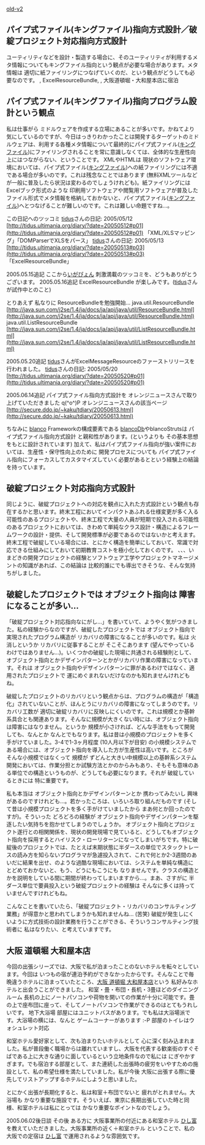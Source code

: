 [old-v2](ig050512-orig.html)

## パイプ式ファイル(キングファイル)指向方式設計／破綻プロジェクト対応指向方式設計

ユーティリティなどを設計・製造する場合に、そのユーティリティが利用するメタ情報についてもキングファイル指向という観点が必要な場合があります。メタ情報は 適切に紙ファイリングにつなげていくのだ、という観点がどうしても必要なのです。 , ExcelResourceBundle, , 大阪道頓堀・大和屋本店に宿泊






## パイプ式ファイル(キングファイル)指向プログラム設計という観点


私は仕事がら ミドルウェアを作成する立場にあることが多いです。かねてより気にしているのですが、今日はっきりわかったことは開発するターゲットのミドルウェアは、利用する各種メタ情報について最終的にパイプ式ファイル([キングファイル](http://www.kingjim.co.jp/products/file/king/))にファイリングされることを常に意識しなくては、全体的な生産性向上にはつながらない、ということです。
XMLやHTMLは 現状のソフトウェア環境においては、パイプ式ファイル([キングファイル](http://www.kingjim.co.jp/products/file/king/))への紙ファイリングには不適である場合が多いのです。これは残念なことではあります (無料XMLツールなどが一般に普及したら状況は変わるのでしょうけれども)。紙ファイリングには
Excelブック形式のような 印刷用ソフトウェアや閲覧用ソフトウェアが普及したファイル形式でメタ情報を格納しておかないと、パイプ式ファイル([キングファイル](http://www.kingjim.co.jp/products/file/king/))へとつなげることが難しいのです。これは難しい命題ですね…。

この日記へのツッコミ
[tidus](http://tidus.ultimania.org/diary/)さんの日記: 2005/05/12
  [http://tidus.ultimania.org/diary/?date=20050512#p01](http://tidus.ultimania.org/diary/?date=20050512#p01)
  「XML/XLSマッピング」「DOMParserでXLSをパース」
  [tidus](http://tidus.ultimania.org/diary/)さんの日記: 2005/05/13
  [http://tidus.ultimania.org/diary/?date=20050513#p03](http://tidus.ultimania.org/diary/?date=20050513#p03)
  「ExcelResourceBundle」


2005.05.15追記 ここから[いがぴょん](http://www.igapyon.jp/igapyon/diary/memo/memoigapyon.html)
刺激満載のツッコミを、どうもありがとうございます。
2005.05.16追記 ExcelResourceBundle が楽しみです。([tidus](http://tidus.ultimania.org/diary/)さんが試作中とのこと)

とりあえず 私なりに ResourceBundleを勉強開始…
java.util.ResourceBundle
  [http://java.sun.com/j2se/1.4/ja/docs/ja/api/java/util/ResourceBundle.html](http://java.sun.com/j2se/1.4/ja/docs/ja/api/java/util/ResourceBundle.html)
  java.util.ListResourceBundle
  [http://java.sun.com/j2se/1.4/ja/docs/ja/api/java/util/ListResourceBundle.html](http://java.sun.com/j2se/1.4/ja/docs/ja/api/java/util/ListResourceBundle.html)


2005.05.20追記 [tidus](http://tidus.ultimania.org/diary/)さんがExcelMessageResourceのファーストリリースを行われました。
[tidus](http://tidus.ultimania.org/diary/)さんの日記: 2005/05/20
  [http://tidus.ultimania.org/diary/?date=20050520#p01](http://tidus.ultimania.org/diary/?date=20050520#p01)


2005.06.14追記 パイプ式ファイル指向方式設計を オレンジニュースさんで取り上げていただきました q(^o^)P
オレンジニュースさんの該当ページ
  [http://secure.ddo.jp/~kaku/tdiary/20050613.html](http://secure.ddo.jp/~kaku/tdiary/20050613.html)


ちなみに [blanco](http://www.igapyon.jp/blanco/blanco.ja.html) Frameworkの構成要素である [blancoDb](http://www.igapyon.jp/blanco/blancodb.html)やblancoStrutsは
パイプ式ファイル指向方式設計 と親和性があります。(というよりも その基本思想をもとに設計されています) 加えて、私はパイプ式ファイル指向が強い案件においては、生産性・保守性向上のために
開発プロセスについても パイプ式ファイル指向にフォーカスしてカスタマイズしていく必要があるとという経験上の結論を持っています。

## 破綻プロジェクト対応指向方式設計


同じように、破綻プロジェクトへの対応を観点に入れた方式設計という観点も存在するかと思います。終末工程においてインパクトあふれる仕様変更が多く入る可能性のあるプロジェクトや、終末工程で大量の人員が短期で投入される可能性のあるプロジェクトにおいては、きわめて単純なクラス設計・構造によるフレームワークの設計・提供、そして開発標準が必要であるのではないかと考えます。終末工程で破綻している場合には、とにかく構造を簡単にしておいて、常識で対応できる仕組みにしておいて初期教育コストを極小化しておくのです。
、、、いまどきの開発プロジェクトの経験とソフトウェア工学やプロジェクトマネージメントの知識があれば、この結論は 比較的誰にでも導出できそうな、そんな気持ちがしました。

## 破綻したプロジェクトでは オブジェクト指向は 障害になることが多い…


「破綻プロジェクト対応指向なにがし…」を書いていて、ようやく気がつきました。私の経験からなのですが、破綻したプロジェクトでは オブジェクト指向で実現されたプログラム構造が
リカバリの障害になることが多いのです。私は 火消しというか リカバリに従事することが そこそこあります (望んでやっているわけではありません…)。いくつかの破綻した現場に共通される経験則として、オブジェクト指向とかデザインパターンとかがリカバリ作業の障害になっています。それは
オブジェクト指向やデザインパターンに罪があるわけではなく、適用されたプロジェクトで 運にめぐまれないだけなのかも知れませんけれどもね。

破綻したプロジェクトのリカバリという観点からは、プログラムの構造が「構造化」されていないことが、ほんとうにリカバリの障害になってしまうのです。リカバリ工数が
適切に破綻リカバリに反映しにくいのです。これは規模とか基幹系具合とも関連あります。そんなに規模が大きくない時には、オブジェクト指向は障害にはなりません。というか
規模が小さければ、どんな手法をもって開発しても、なんとか なんとでもなります。私は昔は小規模のプロジェクトを多く手がけていました。3-4で1-3ヶ月程度
(10人月以下が目安) の小規模システムである場合には、オブジェクト指向を導入した方が生産性は高いです。ところが そんな小規模ではなくって 規模が
ずどんと大きい中規模以上の基幹系システム開発においては、作業分担とか試験方法とかのからみもあり、そもそも意味のある単位での構造というものが、どうしても必要になります。それが
破綻しているときには 特に重要です。

私も本当は オブジェクト指向とかデザインパターンとか 携わってみたいし 興味があるのですけれども…。若かったころは、いろいろ取り組んだものです
(そして昔は小規模プロジェクトを多く手がけていましたから まあ何とか回ったのですが)。そういった どろどろの経験が オブジェクト指向やデザインパターンを駆逐したい気持ちを抱かせてしまうのでしょうか。
オブジェクト指向とプロジェクト遂行との相関関係を、現状の開発現場で見ていると、どうしてもオブジェクト指向を採用するとハイリスク・ローリターンになってしまいがちです。特に破綻後のプロジェクトでは、たとえば末期状態に半ダースの単位でスタックトレースの読み方を知らないプログラマが急遽投入されて、これで何とか2-3週間のあいだに結果を出せ、のような過酷な現場においては、システムを単純な構造に
とどめておかないと、もう、どうにもこうにも なりませんです。クラスの構造とかを説明をしている間に期間が終わってしまいますから…。まあ、さすがに
半ダース単位で要員投入という破綻プロジェクトの経験は そんなに多くは持っていませんですけれどもね。

こんなことを書いていたら、「破綻プロジェクト・リカバリのコンサルティング業務」が得意かと思われてしまうかも知れませんね… (苦笑)
破綻が発生しにくいように方式技術の設計業務を行うことができる、そういうコンサルティング技術者に 私はなりたい、と考えていますです。

## 大阪 道頓堀 大和屋本店


今回の出張シリーズでは、大阪で私が泊まったことのないホテルを転々としています。今回は いつもの宿が連泊予約ができなかったからです。そんなことで毎晩違うホテルに泊まっていたところ、[大阪 道頓堀 大和屋本店](http://www.yamatoyahonten.co.jp/)という 私好みなホテルと出会うことができました。
和室・畳・布団・長机・3畳ほどのダイニングルーム
  長机の上にノートパソコンや荷物を開いての作業が十分に可能です。畳の上で座布団に座って、そしてノートパソコンで作業ができるのはとてもうれしいです。
  地下大浴場
  部屋にはユニットバスがあります。でも私は大浴場派です。大浴場の横には、なんと ゲームコーナーがあります :-P
  部屋のトイレはウォシュレット対応


和室ホテル愛好家として、次も泊まりたいホテルとして 心に深く刻み込まれました。私が普段働く職場からは離れていますし、大阪を代表する歓楽街のすぐそばである上に大きな通りに面しているという立地条件なので私には
にぎやかすぎます。でも宿泊する部屋として、また連続した出張時の疲労をいやすための施設として、私の希望仕様を満たしていました。私が今後 大阪に出張する際に優先してリストアップするホテルにしようと思いました。

とにかく出張が長期化すると、私は和室＋布団でないと 疲れがとれません。大浴場も かなり重要な施設です。そういえば、東京に長期出張していた時と同様、和室ホテルは私にとっては
かなり重要なポイントなのでしょう。

2005.06.02後日談 その後 ある方に 大阪事業所の付近にある和室ホテル [ひし富](http://www.octb.jp/hotels/hotel/namba/29.html) を教えていただきました。大阪事業所の近く＋和室ホテル ということで、私の大阪での定宿は [ひし富](http://www.octb.jp/hotels/hotel/namba/29.html) で運用されるような雰囲気です。